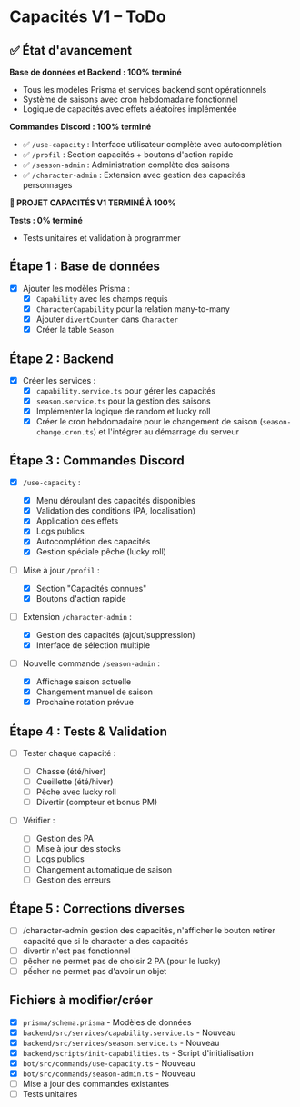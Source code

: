 # Capacités V1 – ToDo

## ✅ État d'avancement

**Base de données et Backend : 100% terminé**

- Tous les modèles Prisma et services backend sont opérationnels
- Système de saisons avec cron hebdomadaire fonctionnel
- Logique de capacités avec effets aléatoires implémentée

**Commandes Discord : 100% terminé**

- ✅ `/use-capacity` : Interface utilisateur complète avec autocomplétion
- ✅ `/profil` : Section capacités + boutons d'action rapide
- ✅ `/season-admin` : Administration complète des saisons
- ✅ `/character-admin` : Extension avec gestion des capacités personnages

**🎉 PROJET CAPACITÉS V1 TERMINÉ À 100%**

**Tests : 0% terminé**

- Tests unitaires et validation à programmer

## Étape 1 : Base de données

- [x] Ajouter les modèles Prisma :
  - [x] `Capability` avec les champs requis
  - [x] `CharacterCapability` pour la relation many-to-many
  - [x] Ajouter `divertCounter` dans `Character`
  - [x] Créer la table `Season`

## Étape 2 : Backend

- [x] Créer les services :
  - [x] `capability.service.ts` pour gérer les capacités
  - [x] `season.service.ts` pour la gestion des saisons
  - [x] Implémenter la logique de random et lucky roll
  - [x] Créer le cron hebdomadaire pour le changement de saison (`season-change.cron.ts`) et l'intégrer au démarrage du serveur

## Étape 3 : Commandes Discord

- [x] `/use-capacity` :

  - [x] Menu déroulant des capacités disponibles
  - [x] Validation des conditions (PA, localisation)
  - [x] Application des effets
  - [x] Logs publics
  - [x] Autocomplétion des capacités
  - [x] Gestion spéciale pêche (lucky roll)

- [ ] Mise à jour `/profil` :

  - [x] Section "Capacités connues"
  - [x] Boutons d'action rapide

- [ ] Extension `/character-admin` :

  - [x] Gestion des capacités (ajout/suppression)
  - [x] Interface de sélection multiple

- [ ] Nouvelle commande `/season-admin` :
  - [x] Affichage saison actuelle
  - [x] Changement manuel de saison
  - [x] Prochaine rotation prévue

## Étape 4 : Tests & Validation

- [ ] Tester chaque capacité :

  - [ ] Chasse (été/hiver)
  - [ ] Cueillette (été/hiver)
  - [ ] Pêche avec lucky roll
  - [ ] Divertir (compteur et bonus PM)

- [ ] Vérifier :
  - [ ] Gestion des PA
  - [ ] Mise à jour des stocks
  - [ ] Logs publics
  - [ ] Changement automatique de saison
  - [ ] Gestion des erreurs

## Étape 5 : Corrections diverses

- [ ] /character-admin gestion des capacités, n'afficher le bouton retirer capacité que si le character a des capacités
- [ ] divertir n'est pas fonctionnel
- [ ] pêcher ne permet pas de choisir 2 PA (pour le lucky)
- [ ] pếcher ne permet pas d'avoir un objet

## Fichiers à modifier/créer

- [x] `prisma/schema.prisma` - Modèles de données
- [x] `backend/src/services/capability.service.ts` - Nouveau
- [x] `backend/src/services/season.service.ts` - Nouveau
- [x] `backend/scripts/init-capabilities.ts` - Script d'initialisation
- [x] `bot/src/commands/use-capacity.ts` - Nouveau
- [x] `bot/src/commands/season-admin.ts` - Nouveau
- [ ] Mise à jour des commandes existantes
- [ ] Tests unitaires
